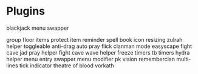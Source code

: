 # Plugins

blackjack menu swapper

group floor items
protect item reminder
spell book icon resizing
zulrah helper
toggleable anti-drag
auto pray flick
clanman mode
easyscape
fight cave jad pray helper
fight cave wave helper
freeze timers
tb timers
hydra helper
menu entry swapper
menu modifier
pk vision
rememberclan
multi-lines
tick indicator
theatre of blood
vorkath
